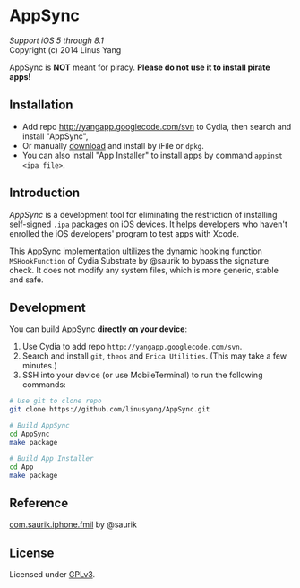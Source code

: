 # AppSync
_Support iOS 5 through 8.1_  
Copyright (c) 2014 Linus Yang

AppSync is __NOT__ meant for piracy. __Please do not use it to install pirate apps!__

Installation
------
* Add repo http://yangapp.googlecode.com/svn to Cydia, then search and install "AppSync",
* Or manually [download](http://yangapp.googlecode.com/svn/debs/com.linusyang.appsync_0.4_iphoneos-arm.deb) and install by iFile or `dpkg`.
* You can also install "App Installer" to install apps by command `appinst <ipa file>`.

Introduction
------
_AppSync_ is a development tool for eliminating the restriction of installing self-signed `.ipa` packages on iOS devices. It helps developers who haven't enrolled the iOS developers' program to test apps with Xcode.

This AppSync implementation ultilizes the dynamic hooking function `MSHookFunction` of Cydia Substrate by @saurik to bypass the signature check. It does not modify any system files, which is more generic, stable and safe.

Development
------
You can build AppSync __directly on your device__:

1. Use Cydia to add repo `http://yangapp.googlecode.com/svn`.
2. Search and install `git`, `theos` and `Erica Utilities`. (This may take a few minutes.)
3. SSH into your device (or use MobileTerminal) to run the following commands:

```Bash
# Use git to clone repo
git clone https://github.com/linusyang/AppSync.git

# Build AppSync
cd AppSync
make package

# Build App Installer
cd App
make package
```

Reference
------
[com.saurik.iphone.fmil](http://svn.saurik.com/repos/menes/trunk/tweaks/fmil/Tweak.mm) by @saurik

License
------
Licensed under [GPLv3](http://www.gnu.org/copyleft/gpl.html).
